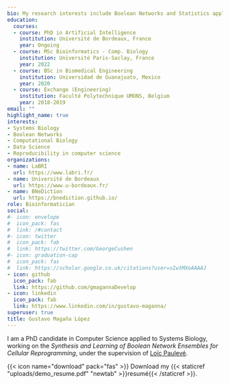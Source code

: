 ```yaml
---
bio: My research interests include Boolean Networks and Statistics applied to Systems Biology.
education:
  courses:
  - course: PhD in Artificial Intelligence
    institution: Université de Bordeaux, France
    year: Ongoing
  - course: MSc Bioinformatics - Comp. Biology
    institution: Université Paris-Saclay, France
    year: 2022
  - course: BSc in Biomedical Engineering
    institution: Universidad de Guanajuato, Mexico
    year: 2020
  - course: Exchange (Engineering)
    institution: Faculté Polytechnique UMONS, Belgium
    year: 2018‐2019
email: ""
highlight_name: true
interests:
- Systems Biology
- Boolean Networks
- Computational Biology
- Data Science
- Reproducibility in computer science
organizations:
- name: LaBRI
  url: https://www.labri.fr/
- name: Université de Bordeaux
  url: https://www.u-bordeaux.fr/
- name: BNeDiction 
  url: https://bnediction.github.io/
role: Bioinformatician
social:
#- icon: envelope
#  icon_pack: fas
#  link: /#contact
#- icon: twitter
#  icon_pack: fab
#  link: https://twitter.com/GeorgeCushen
#- icon: graduation-cap
#  icon_pack: fas
#  link: https://scholar.google.co.uk/citations?user=sIwtMXoAAAAJ
- icon: github
  icon_pack: fab
  link: https://github.com/gmagannaDevelop
- icon: linkedin
  icon_pack: fab
  link: https://www.linkedin.com/in/gustavo-maganna/
superuser: true
title: Gustavo Magaña López
---
```


I am a PhD candidate in Computer Science applied to Systems Biology, working on the
_Synthesis and Learning of Boolean Network Ensembles for Cellular Reprogramming_,
under the supervision of [Loïc Paulevé][pauleve].


{{< icon name="download" pack="fas" >}} Download my {{< staticref "uploads/demo_resume.pdf" "newtab" >}}resumé{{< /staticref >}}.

[pauleve]: https://loicpauleve.name/ "Loïc Paulevé"
[ups]: https://www.universite-paris-saclay.fr/ "Université Paris-Saclay"
